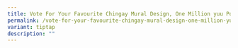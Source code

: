 ```yaml
---
title: Vote For Your Favourite Chingay Mural Design, One Million yuu Points to be Won!
permalink: /vote-for-your-favourite-chingay-mural-design-one-million-yuu-points-to-be-won/
variant: tiptap
description: ""
---
```

